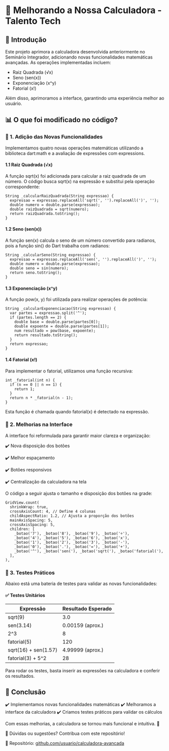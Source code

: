 # 🚀 Melhorando a Nossa Calculadora - Talento Tech

## 📌 Introdução

Este projeto aprimora a calculadora desenvolvida anteriormente no Seminário Integrador, adicionando novas funcionalidades matemáticas avançadas. As operações implementadas incluem:

- Raiz Quadrada (√x)
- Seno (sen(x))
- Exponenciação (x^y)
- Fatorial (x!)

Além disso, aprimoramos a interface, garantindo uma experiência melhor ao usuário.

## 📊 O que foi modificado no código?

### 🔹 1. Adição das Novas Funcionalidades
Implementamos quatro novas operações matemáticas utilizando a biblioteca dart:math e a avaliação de expressões com expressions.

#### 1.1 Raiz Quadrada (√x)

A função sqrt(x) foi adicionada para calcular a raiz quadrada de um número. O código busca sqrt(x) na expressão e substitui pela operação correspondente:

```
String _calcularRaizQuadrada(String expressao) {
  expressao = expressao.replaceAll('sqrt(', '').replaceAll(')', '');
  double numero = double.parse(expressao);
  double raizQuadrada = sqrt(numero);
  return raizQuadrada.toString();
}
```
#### 1.2 Seno (sen(x))

A função sen(x) calcula o seno de um número convertido para radianos, pois a função sin() do Dart trabalha com radianos:

```
String _calcularSeno(String expressao) {
  expressao = expressao.replaceAll('sen(', '').replaceAll(')', '');
  double numero = double.parse(expressao);
  double seno = sin(numero);
  return seno.toString();
}
```

#### 1.3 Exponenciação (x^y)

A função pow(x, y) foi utilizada para realizar operações de potência:

```
String _calcularExponenciacao(String expressao) {
  var partes = expressao.split('^');
  if (partes.length == 2) {
    double base = double.parse(partes[0]);
    double expoente = double.parse(partes[1]);
    num resultado = pow(base, expoente);
    return resultado.toString();
  }
  return expressao;
}
```

#### 1.4 Fatorial (x!)

Para implementar o fatorial, utilizamos uma função recursiva:

```
int _fatorial(int n) {
  if (n == 0 || n == 1) {
    return 1;
  }
  return n * _fatorial(n - 1);
}
```

Esta função é chamada quando fatorial(x) é detectado na expressão.

### 🎨 2. Melhorias na Interface

A interface foi reformulada para garantir maior clareza e organização: 

✔️ Nova disposição dos botões

✔️ Melhor espaçamento

✔️ Botões responsivos

✔️ Centralização da calculadora na tela

O código a seguir ajusta o tamanho e disposição dos botões na grade:

```
GridView.count(
  shrinkWrap: true,
  crossAxisCount: 4, // Define 4 colunas
  childAspectRatio: 1.2, // Ajusta a proporção dos botões
  mainAxisSpacing: 5,
  crossAxisSpacing: 5,
  children: [
    _botao('7'), _botao('8'), _botao('9'), _botao('÷'),
    _botao('4'), _botao('5'), _botao('6'), _botao('x'),
    _botao('1'), _botao('2'), _botao('3'), _botao('-'),
    _botao('0'), _botao('.'), _botao('='), _botao('+'),
    _botao('^'), _botao('sen('), _botao('sqrt('), _botao('fatorial('),
  ],
),
```

### 🔬 3. Testes Práticos

Abaixo está uma bateria de testes para validar as novas funcionalidades:

#### ✅ Testes Unitários

| Expressão	| Resultado Esperado |
| --- | --- |
| sqrt(9) |	3.0 |
| sen(3.14) |	0.00159 (aprox.) |
| 2^3 |	8 |
| fatorial(5) |	120 |
| sqrt(16) + sen(1.57) |	4.99999 (aprox.) |
| fatorial(3) + 5^2 |	28 |

Para rodar os testes, basta inserir as expressões na calculadora e conferir os resultados.

## 🎤 Conclusão
✔️ Implementamos novas funcionalidades matemáticas
✔️ Melhoramos a interface da calculadora
✔️ Criamos testes práticos para validar os cálculos

Com essas melhorias, a calculadora se tornou mais funcional e intuitiva. 🚀

📌 Dúvidas ou sugestões? Contribua com este repositório!

🔗 Repositório: [github.com/usuario/calculadora-avancada](https://github.com/SolracZiul/advanced-calculator)
